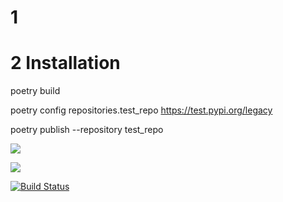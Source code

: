 # 1

# 2 Installation
poetry build

poetry config repositories.test_repo https://test.pypi.org/legacy

poetry publish --repository test_repo

<a href="https://codeclimate.com/github/codeclimate/codeclimate/maintainability"><img src="https://api.codeclimate.com/v1/badges/a99a88d28ad37a79dbf6/maintainability" /></a>

<a href="https://codeclimate.com/github/codeclimate/codeclimate/test_coverage"><img src="https://api.codeclimate.com/v1/badges/a99a88d28ad37a79dbf6/test_coverage" /></a>

[![Build Status](https://travis-ci.org/mascai/python-project-lvl1-hexlet.svg?branch=master)](https://travis-ci.org/mascai/python-project-lvl1-hexlet)
